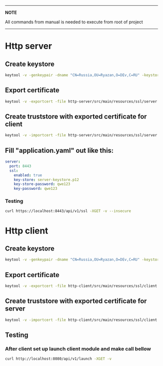 ___
**NOTE**

All commands from manual is needed to execute from root of project
___

# Http server

## Create keystore

```bash
keytool -v -genkeypair -dname "CN=Russia,OU=Ryazan,O=DEv,C=RU" -keystore http-server/src/main/resources/ssl/server-keystore.p12 -storepass qwe123 -keypass qwe123 -keyalg RSA -keysize 2048 -alias server -validity 99999 -deststoretype pkcs12 -ext KeyUsage=digitalSignature,dataEncipherment,keyEncipherment,keyAgreement -ext ExtendedKeyUsage=serverAuth,clientAuth -ext SubjectAlternativeName:c=DNS:localhost,DNS:raspberrypi.local,IP:127.0.0.1
```

## Export certificate

```bash
keytool -v -exportcert -file http-server/src/main/resources/ssl/server.cer -alias server -keystore http-server/src/main/resources/ssl/server-keystore.p12 -storepass qwe123 -rfc
```

## Create truststore with exported certificate for client

```bash
keytool -v -importcert -file http-server/src/main/resources/ssl/server.cer -alias server -keystore http-client/src/main/resources/ssl/server-truststore.p12 -storepass qwe123 -noprompt
```

## Fill "application.yaml" out like this:

```yaml
server:
  port: 8443
  ssl:
    enabled: true
    key-store: server-keystore.p12
    key-store-password: qwe123
    key-password: qwe123
```

### Testing
```bash
curl https://localhost:8443/api/v1/ssl -XGET -v --insecure
```

# Http client

## Create keystore

```bash
keytool -v -genkeypair -dname "CN=Russia,OU=Ryazan,O=DEv,C=RU" -keystore http-client/src/main/resources/ssl/client-keystore.p12 -storepass qwe123 -keypass qwe123 -keyalg RSA -keysize 2048 -alias client -validity 99999 -deststoretype pkcs12 -ext KeyUsage=digitalSignature,dataEncipherment,keyEncipherment,keyAgreement -ext ExtendedKeyUsage=serverAuth,clientAuth -ext SubjectAlternativeName:c=DNS:localhost,DNS:raspberrypi.local,IP:127.0.0.1
```

## Export certificate

```bash
keytool -v -exportcert -file http-client/src/main/resources/ssl/client.cer -alias client -keystore http-client/src/main/resources/ssl/client-keystore.p12 -storepass qwe123 -rfc
```

## Create truststore with exported certificate for server

```bash
keytool -v -importcert -file http-client/src/main/resources/ssl/client.cer -alias client -keystore http-server/src/main/resources/ssl/client-truststore.p12 -storepass qwe123 -noprompt
```

## Testing

### After client set up launch client module and make call bellow

```bash
curl http://localhost:8080/api/v1/launch -XGET -v
```